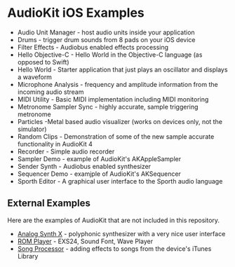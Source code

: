 # AudioKit iOS Examples

* Audio Unit Manager - host audio units inside your application
* Drums - trigger drum sounds from 8 pads on your iOS device
* Filter Effects - Audiobus enabled effects processing
* Hello Objective-C - Hello World in the Objective-C language (as opposed to Swift)
* Hello World - Starter application that just plays an oscillator and displays a waveform
* Microphone Analysis - frequency and amplitude information from the incoming audio stream
* MIDI Utility - Basic MIDI implementation including MIDI monitoring
* Metronome Sampler Sync - highly accurate, sample triggering metronome
* Particles -Metal based audio visualizer (works on devices only, not the simulator)
* Random Clips - Demonstration of some of the new sample accurate functionality in AudioKit 4
* Recorder - Simple audio recorder
* Sampler Demo - example of AudioKit's AKAppleSampler
* Sender Synth - Audiobus enabled synthesizer
* Sequencer Demo - examjple of AudioKit's AKSequencer
* Sporth Editor - A graphical user interface to the Sporth audio language

## External Examples

Here are the examples of AudioKit that are not included in this repository. 

* [Analog Synth X](https://github.com/AudioKit/AnalogSynthX) - polyphonic synthesizer with a very nice user interface
* [ROM Player](https://github.com/AudioKit/ROMPlayer) - EXS24, Sound Font, Wave Player 
* [Song Processor](http://github.com/AudioKit/SongProcessor) - adding effects to songs from the device's iTunes Library 
